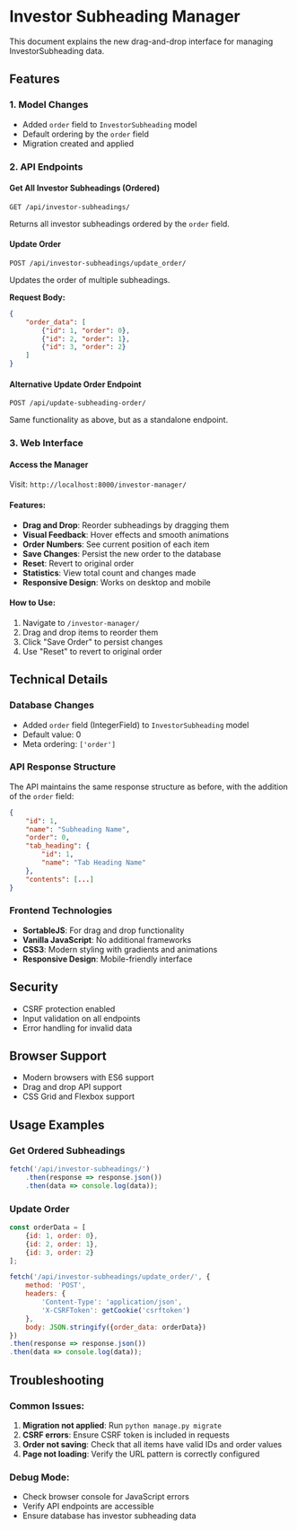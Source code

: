 # Investor Subheading Manager

This document explains the new drag-and-drop interface for managing InvestorSubheading data.

## Features

### 1. Model Changes
- Added `order` field to `InvestorSubheading` model
- Default ordering by the `order` field
- Migration created and applied

### 2. API Endpoints

#### Get All Investor Subheadings (Ordered)
```
GET /api/investor-subheadings/
```
Returns all investor subheadings ordered by the `order` field.

#### Update Order
```
POST /api/investor-subheadings/update_order/
```
Updates the order of multiple subheadings.

**Request Body:**
```json
{
    "order_data": [
        {"id": 1, "order": 0},
        {"id": 2, "order": 1},
        {"id": 3, "order": 2}
    ]
}
```

#### Alternative Update Order Endpoint
```
POST /api/update-subheading-order/
```
Same functionality as above, but as a standalone endpoint.

### 3. Web Interface

#### Access the Manager
Visit: `http://localhost:8000/investor-manager/`

#### Features:
- **Drag and Drop**: Reorder subheadings by dragging them
- **Visual Feedback**: Hover effects and smooth animations
- **Order Numbers**: See current position of each item
- **Save Changes**: Persist the new order to the database
- **Reset**: Revert to original order
- **Statistics**: View total count and changes made
- **Responsive Design**: Works on desktop and mobile

#### How to Use:
1. Navigate to `/investor-manager/`
2. Drag and drop items to reorder them
3. Click "Save Order" to persist changes
4. Use "Reset" to revert to original order

## Technical Details

### Database Changes
- Added `order` field (IntegerField) to `InvestorSubheading` model
- Default value: 0
- Meta ordering: `['order']`

### API Response Structure
The API maintains the same response structure as before, with the addition of the `order` field:

```json
{
    "id": 1,
    "name": "Subheading Name",
    "order": 0,
    "tab_heading": {
        "id": 1,
        "name": "Tab Heading Name"
    },
    "contents": [...]
}
```

### Frontend Technologies
- **SortableJS**: For drag and drop functionality
- **Vanilla JavaScript**: No additional frameworks
- **CSS3**: Modern styling with gradients and animations
- **Responsive Design**: Mobile-friendly interface

## Security
- CSRF protection enabled
- Input validation on all endpoints
- Error handling for invalid data

## Browser Support
- Modern browsers with ES6 support
- Drag and drop API support
- CSS Grid and Flexbox support

## Usage Examples

### Get Ordered Subheadings
```javascript
fetch('/api/investor-subheadings/')
    .then(response => response.json())
    .then(data => console.log(data));
```

### Update Order
```javascript
const orderData = [
    {id: 1, order: 0},
    {id: 2, order: 1},
    {id: 3, order: 2}
];

fetch('/api/investor-subheadings/update_order/', {
    method: 'POST',
    headers: {
        'Content-Type': 'application/json',
        'X-CSRFToken': getCookie('csrftoken')
    },
    body: JSON.stringify({order_data: orderData})
})
.then(response => response.json())
.then(data => console.log(data));
```

## Troubleshooting

### Common Issues:
1. **Migration not applied**: Run `python manage.py migrate`
2. **CSRF errors**: Ensure CSRF token is included in requests
3. **Order not saving**: Check that all items have valid IDs and order values
4. **Page not loading**: Verify the URL pattern is correctly configured

### Debug Mode:
- Check browser console for JavaScript errors
- Verify API endpoints are accessible
- Ensure database has investor subheading data
